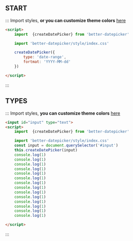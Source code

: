 ## START
::: Import styles, **or you can customize theme colors** [here](#/doc)
```html
<script>
    import  {createDatePicker} from 'better-datepicker'

    import 'better-datepicker/style/index.css'

    createDatePicker({
        type: 'date-range',
        fortmat: 'YYYY-MM-dd'
    })

</script>

```
:::


##  TYPES
::: Import styles, **you can customize theme colors** [here](#/doc)
```html
<input id="input" type="text">
<script>
    import  {createDatePicker} from 'better-datepicker'

    import 'better-datepicker/style/index.css'
    const input = document.querySelector('#input')
    this.createDatePicker(input)
    console.log(1)
    console.log(1)
    console.log(1)
    console.log(1)
    console.log(1)
    console.log(1)
    console.log(1)
    console.log(1)
    console.log(1)
    console.log(1)
    console.log(1)
    console.log(1)
    console.log(1)
    console.log(1)

</script>

```
:::

